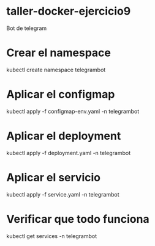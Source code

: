 # taller-docker-ejercicio9
Bot de telegram

# Crear el namespace
kubectl create namespace telegrambot

# Aplicar el configmap
kubectl apply -f configmap-env.yaml -n telegrambot

# Aplicar el deployment
kubectl apply -f deployment.yaml -n telegrambot

# Aplicar el servicio
kubectl apply -f service.yaml -n telegrambot

# Verificar que todo funciona
kubectl get services -n telegrambot
